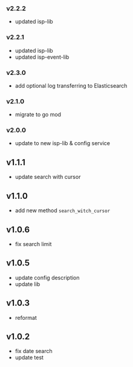 ### v2.2.2
* updated isp-lib
### v2.2.1
* updated isp-lib
* updated isp-event-lib
### v2.3.0
* add optional log transferring to  Elasticsearch
### v2.1.0
* migrate to go mod
### v2.0.0
* update to new isp-lib & config service
## v1.1.1
* update search with cursor
## v1.1.0
* add new method `search_witch_cursor`
## v1.0.6
* fix search limit
## v1.0.5
* update config description
* update lib
## v1.0.3
* reformat
## v1.0.2
* fix date search
* update test
